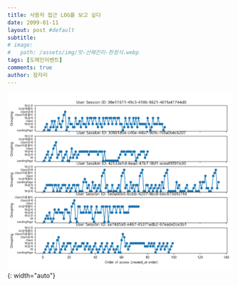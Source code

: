 ```yaml
---
title: 사용자 접근 LOG를 보고 싶다
date: 2099-01-11
layout: post #default
subtitle: 
# image:
#   path: /assets/img/맛-산해진미-한정식.webp
tags: [도메인이벤트]
comments: true
author: 잠자리
---
```


![](assets/img/UserAccessFootPrint.PNG){: width="auto"}